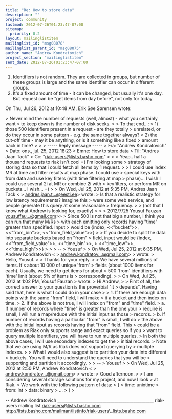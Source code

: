 ```yaml
---
title: "Re: How to store data"
description: ""
project: community
lastmod: 2012-07-26T01:23:47-07:00
sitemap:
  priority: 0.2
layout: mailinglistitem
mailinglist_id: "msg08078"
mailinglist_parent_id: "msg08075"
author_name: "Andrew Kondratovich"
project_section: "mailinglistitem"
sent_date: 2012-07-26T01:23:47-07:00
---
```



1) Identifiers is not random. They are collected in groups, but number of
these groups is large and the same identifier can occur in different groups.
2) It's a fixed amount of time - it can be changed, but usually it's one
day. But request can be "get items from day before", not only for today.

On Thu, Jul 26, 2012 at 10:48 AM, Erik Søe Sørensen  wrote:

&gt; Never mind the number of requests (well, almost) - what you certainly want
&gt; to keep down is the number of disk seeks.
&gt;
&gt; To that end...:
&gt; 1) those 500 identifiers present in a request - are they totally
&gt; unrelated, or do they occur in some pattern - e.g. the same together always?
&gt; 2) the cut-off time - may it be anything, or is it something like a fixed
&gt; amount back in time?
&gt;
&gt;
&gt; ----- Reply message -----
&gt; Fra: "Andrew Kondratovich" 
&gt; Dato: ons., jul. 25, 2012 18:23
&gt; Emne: How to store data
&gt; Til: "Andres Jaan Tack" 
&gt; Cc: "riak-users@lists.basho.com" 
&gt;
&gt;
&gt; Yeap.. half a thousand requests to riak isn't cool =( I'm looking some
&gt; strategy of storing data so that i could fetch all items by 1 request.
&gt;
&gt; I could use index MR at time and filter results at map phase. I could use
&gt; special keys with from data and use key filters (with time filtering at map
&gt; phase)... I wish I could use several 2i at MR or combine 2i with
&gt; keyfilters, or perform MR on buckets... I wish... =)
&gt;
&gt; On Wed, Jul 25, 2012 at 5:35 PM, Andres Jaan Tack &lt;
&gt; andres.jaan.t...@eesti.ee&gt; wrote:
&gt; Is that a realistic strategy for low latency requirements? Imagine this
&gt; were some web service, and people generate this query at some reasonable
&gt; frequency.
&gt;
&gt; (not that I know what Andrew is looking for, exactly)
&gt;
&gt;
&gt; 2012/7/25 Yousuf Fauzan  yousuffau...@gmail.com&gt;&gt;
&gt; Since 500 is not that big a number, I think you can run that many M/Rs
&gt; with each emitting only records having "time" greater than specified. Input
&gt; would be {index, &lt;&lt;"bucket"&gt;&gt;, &lt;&lt;"from\_bin"&gt;&gt;, &lt;&lt;"from\_field\_value"&gt;&gt;}
&gt;
&gt; If you decide to split the data into separate buckets based on "from"
&gt; field, input would be {index, &lt;&lt;"from\_field\_value"&gt;&gt;, &lt;&lt;"time\_bin"&gt;&gt;,
&gt; &lt;&lt;"time\_low"&gt;&gt;, &lt;&lt;"time\_high"&gt;&gt;}
&gt;
&gt;
&gt; --
&gt; Yousuf
&gt;
&gt; On Wed, Jul 25, 2012 at 6:35 PM, Andrew Kondratovich &lt;
&gt; andrew.kondratov...@gmail.com&gt;
&gt; wrote:
&gt; Hello, Yousuf.
&gt;
&gt; Thanks for your reply.
&gt;
&gt; We have several millions of items. It's about 10 000 of unique 'from'
&gt; fields (about 1000 items for each). Usually, we need to get items for about
&gt; 500 'from' identifiers with 'time' limit (about 5% of items is
&gt; corresponding).
&gt;
&gt; On Wed, Jul 25, 2012 at 1:02 PM, Yousuf Fauzan  &gt; wrote:
&gt; Hi Andrew,
&gt;
&gt; First of all, the correct answer to your question is the proverbial "it
&gt; depends". Having said that, here is what I could do in your case
&gt;
&gt; 1. If there are enough data points with the same "from" field, I will make
&gt; it a bucket and then index on time.
&gt; 2. If the above is not true, I will index on "from" and "time" field.
&gt; a. If number of records where "time" is greater than the one your
&gt; require is small, I will run a map/reduce with the initial input as those
&gt; records.
&gt; b. If number of records having a particular "from" is small, I will do
&gt; the above with the initial input as records having that "from" field. This
&gt; could be a problem as Riak only supports range and exact queries so if you
&gt; want to query multiple identifiers, you will have to run multiple queries.
&gt; In both the above cases, I will use secondary indexes to get the
&gt; initial records.
&gt; Note that we are using M/R as Riak does not support querying by
&gt; multiple indexes.
&gt;
&gt; What I would also suggest is to partition your data into different
&gt; buckets. You will need to understand the queries that you will be
&gt; supporting and partition it accordingly.
&gt;
&gt; --
&gt; Yousuf
&gt;
&gt; On Wed, Jul 25, 2012 at 2:50 PM, Andrew Kondratovich &lt;
&gt; andrew.kondratov...@gmail.com&gt;
&gt; wrote:
&gt; Good afternoon.
&gt;
&gt; I am considering several storage solutions for my project, and now I look
&gt; at Riak.
&gt; We work with the following pattern of data:
&gt; {
&gt; time: unixtime
&gt; from: int
&gt; data: binary
&gt; ...
&gt; }
&gt;



-- 
Andrew Kondratovich
\_\_\_\_\_\_\_\_\_\_\_\_\_\_\_\_\_\_\_\_\_\_\_\_\_\_\_\_\_\_\_\_\_\_\_\_\_\_\_\_\_\_\_\_\_\_\_
riak-users mailing list
riak-users@lists.basho.com
http://lists.basho.com/mailman/listinfo/riak-users\_lists.basho.com

